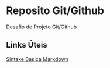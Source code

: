 # Reposito Git/Github 
Desafio de Projeto Git/Github

## Links Úteis
[Sintaxe Basica Markdown](https://www.markdownguide.org/basic-syntax/)
